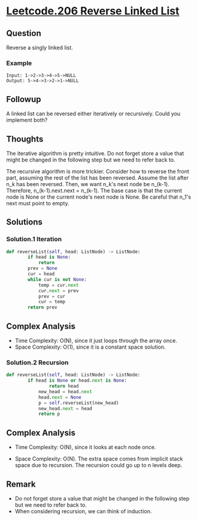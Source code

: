 # [Leetcode.206 Reverse Linked List](https://leetcode.com/problems/reverse-linked-list/)

## Question

Reverse a singly linked list.

### Example
```
Input: 1->2->3->4->5->NULL
Output: 5->4->3->2->1->NULL
```

## Followup
A linked list can be reversed either iteratively or recursively. Could you implement both?

## Thoughts
The iterative algorithm is pretty intuitive. Do not forget store a value that might be changed in the following step but we need to refer back to.

The recursive algorithm is more trickier. Consider how to reverse the front part, assuming the rest of the list has been reversed. Assume the list after n_k has been reversed. Then, we want n_k's next node be n_(k-1). Therefore, n_(k-1).next.next = n_(k-1). The base case is that the current node is None or the current node's next node is None. Be careful that n_1's next must point to empty.


## Solutions
### Solution.1 Iteration
```python
def reverseList(self, head: ListNode) -> ListNode:
        if head is None:
            return
        prev = None
        cur = head
        while cur is not None:
            temp = cur.next
            cur.next = prev
            prev = cur
            cur = temp
        return prev
```

## Complex Analysis
* Time Complexity: O(N), since it just loops through the array once.
* Space Complexity: O(1), since it is a constant space solution.

### Solution.2 Recursion

```python
def reverseList(self, head: ListNode) -> ListNode:
        if head is None or head.next is None:
                return head
            new_head = head.next
            head.next = None
            p = self.reverseList(new_head)
            new_head.next = head
            return p
```

## Complex Analysis
* Time Complexity: O(N), since it looks at each node once.
​

* Space Complexity: O(N). The extra space comes from implicit stack space due to recursion. The recursion could go up to n levels deep.

## Remark
* Do not forget store a value that might be changed in the following step but we need to refer back to.
* When considering recursion, we can think of induction.
